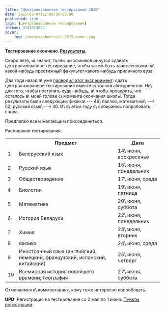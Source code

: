 ```yaml
---
title: "Централизованное тестирование 2015"
date: 2015-05-07T12:00:00+03:00
published: true
tags: [централизованное тестирование]
thread: 3741973053
cover:
    img: /images/photos/ct-2015-cover.jpg
---
```


**Тестирование окончено. [Результаты][results].**

Скоро лето, и\ значит, толпы школьников ринутся сдавать централизованное тестирование, чтобы затем быть зачисленными
на\ какой-нибудь престижный факультет какого-нибудь приличного вуза.

Два года назад я\ уже [проводил этот эксперимент][ct-2013]: сдать централизованное тестирование вместе с\ толпой
абитуриентов.  Не\ для того, чтобы поступить куда-нибудь, а\ чтобы проверить, что осталось в\ моей голове с\ момента
окончания школы. Тогда результаты были следующие: физика\ --- 49\ баллов, математика\ ---\ 52, русский язык\ ---\ 40.
И\ в\ этом году я\ собираюсь попробовать снова.

Предлагаю всем желающим присоединиться.

<!--more-->

Расписание тестирования:

<div>
<table class="table table-striped">
<tr>
<th>&nbsp;</th>
<th>Предмет</th>
<th>Дата</th>
</tr>
<tr>
<td>1</td>
<td>Белорусский язык</td>
<td>14\ июня, воскресенье</td>
</tr>
<tr>
<td>2</td>
<td>Русский язык</td>
<td>15\ июня, понедельник</td>
</tr>
<tr>
<td>3</td>
<td>Обществоведение</td>
<td>17\ июня, среда</td>
</tr>
<tr>
<td>4</td>
<td>Биология</td>
<td>19\ июня, пятница</td>
</tr>
<tr>
<td>5</td>
<td>Математика</td>
<td>20\ июня, суббота</td>
</tr>
<tr>
<td>6</td>
<td>История Беларуси</td>
<td>22\ июня, понедельник</td>
</tr>
<tr>
<td>7</td>
<td>Химия</td>
<td>23\ июня, вторник</td>
</tr>
<tr>
<td>8</td>
<td>Физика</td>
<td>24\ июня, среда</td>
</tr>
<tr>
<td>9</td>
<td>Иностранный язык (английский, немецкий, французский, испанский, китайский)</td>
<td>25\ июня, четверг</td>
</tr>
<tr>
<td>10</td>
<td>Всемирная история новейшего времени; География</td>
<td>27\ июня, суббота</td>
</tr>
</table>
</div>

Отмечаемся в\ комментариях, кому тоже интересно попробовать.

**UPD:** Регистрация на тестирование со 2 мая по 1 июня.
[Пункты регистрации](http://www.rikc.by/ru/testing/registrationposts1.aspx).

[ct-2013]: /post/testing-results/
[results]: /post/ct-2015-results/
